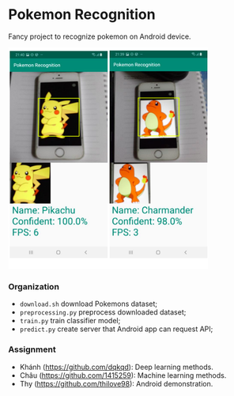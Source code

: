 # Pokemon Recognition

Fancy project to recognize pokemon on Android device.

![](classification/demo.png)

### Organization

- `download.sh` download Pokemons dataset;
- `preprocessing.py` preprocess downloaded dataset;
- `train.py` train classifier model;
- `predict.py` create server that Android app can request API;

### Assignment
- Khánh (https://github.com/dqkqd): Deep learning methods.
- Châu (https://github.com/1415259): Machine learning methods.
- Thy (https://github.com/thilove98): Android demonstration.
